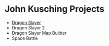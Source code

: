 <h1>John Kusching Projects</h1>
<ul>
<li><a href="/Games/DragonSlayer">Dragon Slayer</a></li>
<li>Dragon Slayer 2</li>
<li>Dragon Slayer Map Builder</li>
<li>Space Battle</li>
</ul>
